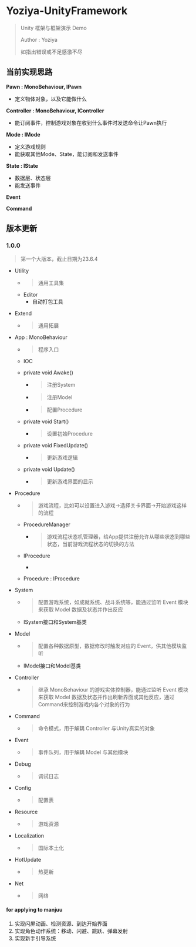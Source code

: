 # Yoziya-UnityFramework

> Unity 框架与框架演示 Demo
>
> Author : Yoziya
>
> 如指出错误或不足感激不尽

## 当前实现思路

**Pawn : MonoBehaviour, IPawn**

- 定义物体对象，以及它能做什么

**Controller : MonoBehaviour, IController**

- 能订阅事件，控制游戏对象在收到什么事件时发送命令让Pawn执行

**Mode : IMode**

- 定义游戏规则
- 能获取其他Mode、State，能订阅和发送事件

**State : IState**

- 数据层、状态层
- 能发送事件

**Event**

**Command**

## 版本更新

### 1.0.0

> 第一个大版本，截止日期为23.6.4

- Utility
  - >通用工具集
  - Editor
    - 自动打包工具
  
- Extend
  - > 通用拓展
  
- App : MonoBehaviour 
  - > 程序入口
  
  - IOC
  
  - private void Awake()
    - > 注册System
    - > 注册Model
    - > 配置Procedure
    
  - private void Start()
  
    - > 设置初始Procedure
  
  - private void FixedUpdate()
    - > 更新游戏逻辑
  
  - private void Update()
    - > 更新游戏界面的显示
  
- Procedure
  - > 游戏流程，比如可以设置进入游戏->选择关卡界面->开始游戏这样的流程
  
  - ProcedureManager
    - > 游戏流程状态机管理器，给App提供注册允许从哪些状态到哪些状态，当前游戏流程状态的切换的方法
    
  - IProcedure
  
    - 
  
  - Procedure : IProcedure
  
- System
  - > 配置游戏系统，如成就系统、战斗系统等，能通过监听 Event 模块来获取 Model 数据及状态并作出反应
  - ISystem接口和System基类
  
- Model
  - > 配置各种数据原型，数据修改时触发对应的 Event，供其他模块监听
  - IModel接口和Model基类
  
- Controller
  - > 继承 MonoBehaviour 的游戏实体控制器，能通过监听 Event 模块来获取 Model 数据及状态并作出刷新界面或其他反应，通过Command来控制游戏内各个对象的行为
  
- Command
  - > 命令模式，用于解耦 Controller 与Unity真实的对象
  
- Event
  - > 事件队列，用于解耦 Model 与其他模块
  
- Debug
  - > 调试日志
  
- Config
  - > 配置表
  
- Resource
  - > 游戏资源
  
- Localization
  - > 国际本土化
  
- HotUpdate
  - > 热更新
  
- Net
  - > 网络

#### for applying to manjuu

1. 实现闪屏动画、检测资源、到达开始界面
2. 实现角色动作系统：移动、闪避、跳跃、弹幕发射
3. 实现新手引导系统